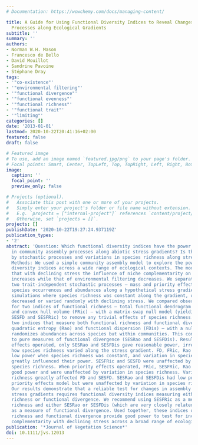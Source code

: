 ```yaml
---
# Documentation: https://wowchemy.com/docs/managing-content/

title: A Guide for Using Functional Diversity Indices to Reveal Changes in Assembly
  Processes along Ecological Gradients
subtitle: ''
summary: ''
authors:
- Norman W.H. Mason
- Francesco de Bello
- David Mouillot
- Sandrine Pavoine
- Stéphane Dray
tags:
- '"co-existence"'
- '"environmental filtering"'
- '"functional divergence"'
- '"functional evenness"'
- '"functional richness"'
- '"functional trait"'
- '"limiting"'
categories: []
date: '2013-01-01'
lastmod: 2020-10-22T20:41:16+02:00
featured: false
draft: false

# Featured image
# To use, add an image named `featured.jpg/png` to your page's folder.
# Focal points: Smart, Center, TopLeft, Top, TopRight, Left, Right, BottomLeft, Bottom, BottomRight.
image:
  caption: ''
  focal_point: ''
  preview_only: false

# Projects (optional).
#   Associate this post with one or more of your projects.
#   Simply enter your project's folder or file name without extension.
#   E.g. `projects = ["internal-project"]` references `content/project/deep-learning/index.md`.
#   Otherwise, set `projects = []`.
projects: []
publishDate: '2020-10-22T19:27:24.937119Z'
publication_types:
- '2'
abstract: 'Question: Which functional diversity indices have the power to reveal changes
  in community assembly processes along abiotic stress gradients? Is their power affected
  by stochastic processes and variations in species richness along stress gradients?
  Methods: We used a simple community assembly model to explore the power of functional
  diversity indices across a wide range of ecological contexts. The model assumes
  that with declining stress the influence of niche complementarity on species fitness
  increases while that of environmental filtering decreases. We separately incorporated
  two trait-independent stochastic processes – mass and priority effects – in simulating
  species occurrences and abundances along a hypothetical stress gradient. We ran
  simulations where species richness was constant along the gradient, or increased,
  decreased or varied randomly with declining stress. We compared observed values
  for two indices of functional richness – total functional dendrogram length (FD)
  and convex hull volume (FRic) – with a matrix-swap null model (yielding indices
  SESFD and SESFRic) to remove any trivial effects of species richness. We also compared
  two indices that measure both functional richness and functional divergence – Rao
  quadratic entropy (Rao) and functional dispersion (FDis) – with a null model that
  randomizes abundances across species but within communities. This converts them
  to pure measures of functional divergence (SESRao and SESFDis). Results:When mass
  effects operated, only SESRao and SESFDis gave reasonable power, irrespective of
  how species richness varied along the stress gradient. FD, FRic, Rao and FDis had
  low power when species richness was constant, and variation in species richness
  greatly influenced their power. SESFRic and SESFD were unaffected by variation in
  species richness. When priority effects operated, FRic, SESFRic, Rao and FDis had
  good power and were unaffected by variation in species richness. Variation in species
  richness greatly affected FD and SESFD. SESRao and SESFDis had low power in the
  priority effects model but were unaffected by variation in species richness. Conclusions:
  Our results demonstrate that a reliable test for changes in assembly processes along
  stress gradients requires functional diversity indices measuring either functional
  richness or functional divergence. We recommend using SESFRic as a measure of functional
  richness and either SESRao or SESFDis (which are very closely related mathematically)
  as a measure of functional divergence. Used together, these indices of functional
  richness and functional divergence provide good power to test for increasing niche
  complementarity with declining stress across a broad range of ecological contexts.'
publication: '*Journal of Vegetation Science*'
doi: 10.1111/jvs.12013
---
```

